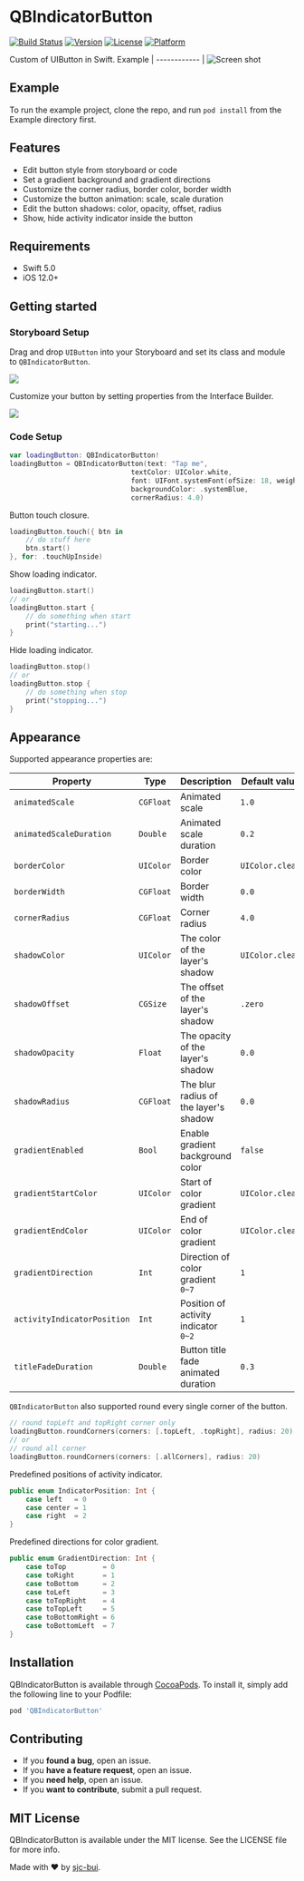 # QBIndicatorButton

[![Build Status](https://www.travis-ci.com/sjc-bui/QBIndicatorButton.svg?branch=master)](https://www.travis-ci.com/sjc-bui/QBIndicatorButton)
[![Version](https://img.shields.io/cocoapods/v/QBIndicatorButton.svg?style=flat)](https://cocoapods.org/pods/QBIndicatorButton)
[![License](https://img.shields.io/cocoapods/l/QBIndicatorButton.svg?style=flat)](https://cocoapods.org/pods/QBIndicatorButton)
[![Platform](https://img.shields.io/cocoapods/p/QBIndicatorButton.svg?style=flat)](https://cocoapods.org/pods/QBIndicatorButton)

Custom of UIButton in Swift.
Example |
------------ |
![Screen shot](https://github.com/sjc-bui/QBIndicatorButton/blob/master/Example/Screenshots/QBIndicatorButton.gif)

## Example

To run the example project, clone the repo, and run `pod install` from the Example directory first.

## Features
- Edit button style from storyboard or code
- Set a gradient background and gradient directions
- Customize the corner radius, border color, border width
- Customize the button animation: scale, scale duration
- Edit the button shadows: color, opacity, offset, radius
- Show, hide activity indicator inside the button

## Requirements
- Swift 5.0
- iOS 12.0+

## Getting started

### Storyboard Setup
Drag and drop `UIButton` into your Storyboard and set its class and module to `QBIndicatorButton`.

<img src="https://github.com/sjc-bui/QBIndicatorButton/blob/master/Example/Screenshots/QBIndicatorButton-class.png" max-width="50%" height="auto">

Customize your button by setting properties from the Interface Builder.

<img src="https://github.com/sjc-bui/QBIndicatorButton/blob/master/Example/Screenshots/QBIndicatorButton-properties.png" max-width="50%" height="auto">

### Code Setup
```swift
var loadingButton: QBIndicatorButton!
loadingButton = QBIndicatorButton(text: "Tap me",
                              textColor: UIColor.white,
                              font: UIFont.systemFont(ofSize: 18, weight: .semibold),
                              backgroundColor: .systemBlue,
                              cornerRadius: 4.0)
```
Button touch closure.
```swift
loadingButton.touch({ btn in
    // do stuff here
    btn.start()
}, for: .touchUpInside)
```

Show loading indicator.
```swift
loadingButton.start()
// or
loadingButton.start {
    // do something when start
    print("starting...")
}
```

Hide loading indicator.
```swift
loadingButton.stop()
// or
loadingButton.stop {
    // do something when stop
    print("stopping...")
}
```

## Appearance
Supported appearance properties are:

| Property | Type | Description | Default value |
| --- | --- | --- | --- |
| `animatedScale` | `CGFloat` | Animated scale | `1.0` |
| `animatedScaleDuration` | `Double` | Animated scale duration | `0.2` |
| `borderColor` | `UIColor` | Border color | `UIColor.clear` |
| `borderWidth` | `CGFloat` | Border width | `0.0` |
| `cornerRadius` | `CGFloat` | Corner radius | `4.0` |
| `shadowColor` | `UIColor` | The color of the layer's shadow | `UIColor.clear` |
| `shadowOffset` | `CGSize` | The offset of the layer's shadow | `.zero` |
| `shadowOpacity` | `Float` | The opacity of the layer's shadow | `0.0` |
| `shadowRadius` | `CGFloat` | The blur radius of the layer's shadow | `0.0` |
| `gradientEnabled` | `Bool` | Enable gradient background color | `false` |
| `gradientStartColor` | `UIColor` | Start of color gradient | `UIColor.clear` |
| `gradientEndColor` | `UIColor` | End of color gradient | `UIColor.clear` |
| `gradientDirection` | `Int` | Direction of color gradient `0~7` | `1` |
| `activityIndicatorPosition` | `Int` | Position of activity indicator `0~2` | `1` |
| `titleFadeDuration` | `Double` | Button title fade animated duration | `0.3` |

`QBIndicatorButton` also supported round every single corner of the button.
```swift
// round topLeft and topRight corner only
loadingButton.roundCorners(corners: [.topLeft, .topRight], radius: 20)
// or
// round all corner
loadingButton.roundCorners(corners: [.allCorners], radius: 20)
```

Predefined positions of activity indicator.
```swift
public enum IndicatorPosition: Int {
    case left   = 0
    case center = 1
    case right  = 2
}
```

Predefined directions for color gradient.
```swift
public enum GradientDirection: Int {
    case toTop         = 0
    case toRight       = 1
    case toBottom      = 2
    case toLeft        = 3
    case toTopRight    = 4
    case toTopLeft     = 5
    case toBottomRight = 6
    case toBottomLeft  = 7
}
```

## Installation

QBIndicatorButton is available through [CocoaPods](https://cocoapods.org). To install
it, simply add the following line to your Podfile:

```ruby
pod 'QBIndicatorButton'
```

## Contributing

- If you **found a bug**, open an issue.
- If you **have a feature request**, open an issue.
- If you **need help**, open an issue.
- If you **want to contribute**, submit a pull request.

## MIT License

QBIndicatorButton is available under the MIT license. See the LICENSE file for more info.

Made with :heart: by [sjc-bui](https://github.com/sjc-bui).

